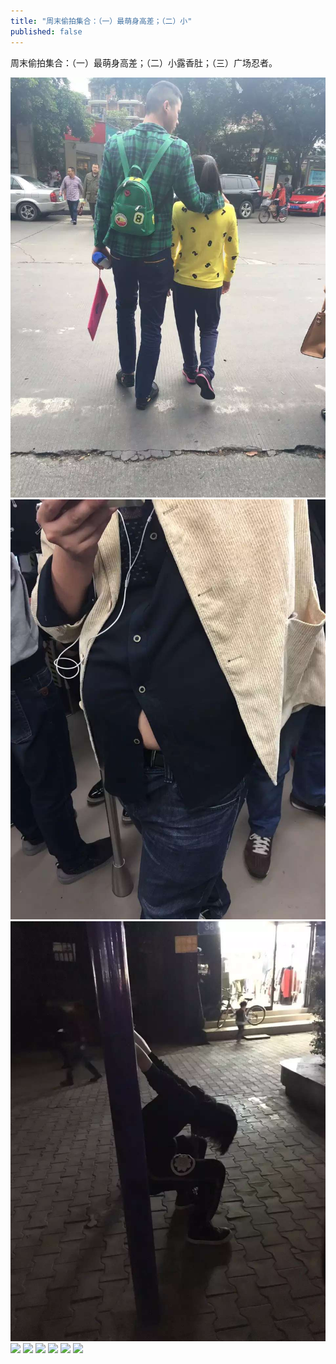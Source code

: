 ```yaml
---
title: "周末偷拍集合：（一）最萌身高差；（二）小"
published: false
---
```

周末偷拍集合：（一）最萌身高差；（二）小露香肚；（三）广场忍者。

![](./1.jpg)
![](./2.jpg)
![](./3.jpg)
![](./4.jpg)
![](./5.jpg)
![](./6.jpg)
![](./7.jpg)
![](./8.jpg)
![](./9.jpg)

